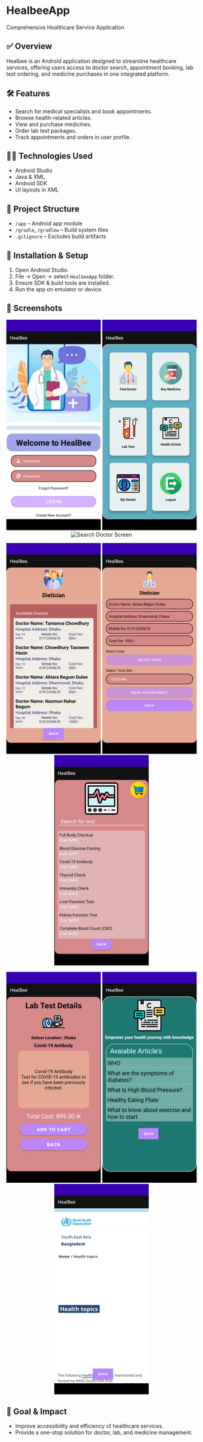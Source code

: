 # HealbeeApp  
Comprehensive Healthcare Service Application

## ✅ Overview  
Healbee is an Android application designed to streamline healthcare services, offering users access to doctor search, appointment booking, lab test ordering, and medicine purchases in one integrated platform.

## 🛠️ Features  
- Search for medical specialists and book appointments.  
- Browse health-related articles.  
- View and purchase medicines.  
- Order lab test packages.  
- Track appointments and orders in user profile.

## 🧑‍💻 Technologies Used  
- Android Studio  
- Java & XML  
- Android SDK  
- UI layouts in XML  

## 📁 Project Structure  
- `/app` – Android app module  
- `/gradle`, `/gradlew` – Build system files  
- `.gitignore` – Excludes build artifacts  

## 📝 Installation & Setup  
1. Open Android Studio.  
2. File → Open → select `HealbeeApp` folder.  
3. Ensure SDK & build tools are installed.  
4. Run the app on emulator or device.

## 📄 Screenshots  

<p align="center">
  <img src="healbee_images/img-1.jpg" alt="Home Screen" width="250"/>
  <img src="healbee_images/img-2.jpg" alt="Dashboard Screen" width="250"/>
  <img src="healbee_images/img-3.jpg" alt="Search Doctor Screen" width="250"/>
</p>

<p align="center">
  <img src="healbee_images/img-4.jpg" alt="Doctor List Screen" width="250"/>
  <img src="healbee_images/img-5.jpg" alt="Book Appointment Screen" width="250"/>
  <img src="healbee_images/img-6.jpg" alt="Search Medicine Screen" width="250"/>
</p>

<p align="center">
  <img src="healbee_images/img-7.jpg" alt="Add to Cart Screen" width="250"/>
  <img src="healbee_images/img-8.jpg" alt="Search Web Screen" width="250"/>
  <img src="healbee_images/img-9.jpg" alt="My Dashboard Screen" width="250"/>
</p>


## 🎯 Goal & Impact  
- Improve accessibility and efficiency of healthcare services.  
- Provide a one-stop solution for doctor, lab, and medicine management.
